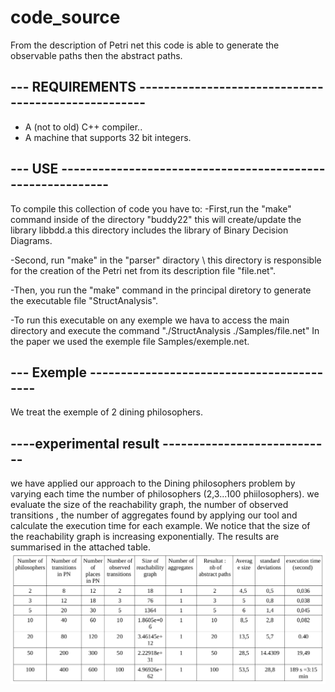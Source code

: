 # code_source
From the description of Petri net this code is able to generate the observable paths then the abstract paths.

--- REQUIREMENTS ----------------------------------------------------
---------------------------------------------------------------------

* A (not to old) C++ compiler..
* A machine that supports 32 bit integers.


--- USE -----------------------------------------------------------
---------------------------------------------------------------------

To compile this collection of code you have to: 
-First,run the "make" command inside of the directory "buddy22" this will create/update the library libbdd.a
this directory includes the library of Binary Decision Diagrams.

-Second, run  "make" in the "parser" diractory \\ this directory is responsible for the creation of the  Petri net
from its description file  "file.net".

-Then, you run the "make" command in the principal diretory  to generate the executable file  "StructAnalysis".

-To run this executable on any exemple we hava to access the main directory and execute the command "./StructAnalysis ./Samples/file.net" 
In the paper we used the exemple file Samples/exemple.net.

--- Exemple ------------------------------------------
------------------------------------------------------
We treat the exemple of 2 dining philosophers.


----experimental result ----------------------------
-----------------------------------------------------

we have applied our approach to the Dining philosophers problem by varying each time the number of philosophers (2,3...100 phiilosophers).
we evaluate the size of the reachability graph, the number of observed transitions , the number of aggregates found by applying our tool 
and calculate the execution time for each example.
We notice that the size of the reachability graph is increasing exponentially.
The results are summarised in the attached table. 
![comparative table](https://github.com/yasmineyasmiin/tool/blob/aa652032d329aee3811e473fe80f6a489c80bd38/comparatif.png)
